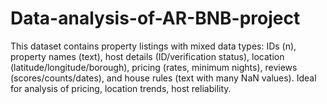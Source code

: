 # Data-analysis-of-AR-BNB-project
This dataset contains property listings with mixed data types: IDs (n), property names (text), host details (ID/verification status), location (latitude/longitude/borough), pricing (rates, minimum nights), reviews (scores/counts/dates), and house rules (text with many NaN values). Ideal for analysis of pricing, location trends, host reliability.

